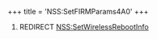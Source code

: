 +++
title = 'NSS:SetFIRMParams4A0'
+++

1.  REDIRECT
    [NSS:SetWirelessRebootInfo](NSS:SetWirelessRebootInfo "wikilink")

